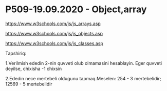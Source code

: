 # P509-19.09.2020 - Object,array

https://www.w3schools.com/js/js_arrays.asp

https://www.w3schools.com/js/js_objects.asp

https://www.w3schools.com/js/js_classes.asp

Tapshiriq:

1.Verilmish ededin 2-nin quvveti olub olmamasini hesablayin. Eger quvveti deyilse, chixisha -1 chixsin

2.Ededin nece mertebeli oldugunu tapmaq.Meselen: 254 - 3 mertebelidir; 12569 - 5 mertebelidir
